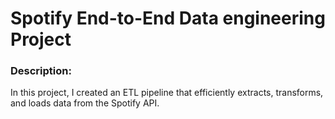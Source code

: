 # Spotify End-to-End Data engineering Project

### Description:
In this project, I created an ETL pipeline that efficiently extracts, transforms, and loads data from the Spotify API.
